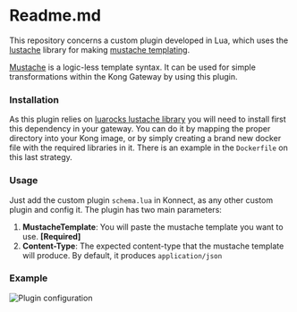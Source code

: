 # Readme.md

This repository concerns a custom plugin developed in Lua, which uses the [lustache](https://github.com/Olivine-Labs/lustache) library for making [mustache templating](https://mustache.github.io/).

[Mustache](http://mustache.github.com/) is a logic-less template syntax. It can
be used for simple transformations within the Kong Gateway by using this plugin.

### Installation

As this plugin relies on [luarocks lustache library](https://luarocks.org/modules/luarocks/lustache)
you will need to install first this dependency in your gateway. You can do it by mapping the proper directory into your Kong image, or by simply creating a brand new docker file with the required libraries in it.
There is an example in the `Dockerfile` on this last strategy.

### Usage
Just add the custom plugin `schema.lua` in Konnect, as any other custom plugin and config it. The plugin has two main parameters:

 1. **MustacheTemplate**: You will paste the mustache template you want to use. **[Required]**
 2. **Content-Type**: The expected content-type that the mustache template will produce. By default, it produces `application/json`

### Example
![Plugin configuration](fff)
